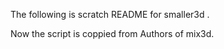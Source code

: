 The following is scratch README for smaller3d .




















 Now the script is coppied from Authors of mix3d.